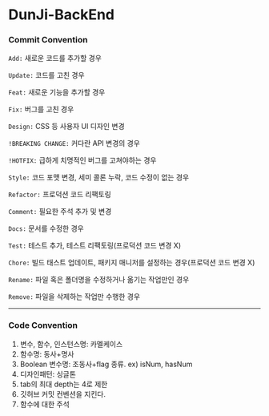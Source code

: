 # DunJi-BackEnd



### Commit Convention
`Add:` 새로운 코드를 추가할 경우

`Update:` 코드를 고친 경우

`Feat:` 새로운 기능을 추가할 경우

`Fix:` 버그를 고친 경우

`Design:` CSS 등 사용자 UI 디자인 변경

`!BREAKING CHANGE:` 커다란 API 변경의 경우

`!HOTFIX:` 급하게 치명적인 버그를 고쳐야하는 경우

`Style:` 코드 포맷 변경, 세미 콜론 누락, 코드 수정이 없는 경우

`Refactor:` 프로덕션 코드 리팩토링

`Comment:` 필요한 주석 추가 및 변경

`Docs:` 문서를 수정한 경우

`Test:` 테스트 추가, 테스트 리팩토링(프로덕션 코드 변경 X)

`Chore:` 빌드 태스트 업데이트, 패키지 매니저를 설정하는 경우(프로덕션 코드 변경 X)

`Rename:` 파일 혹은 폴더명을 수정하거나 옮기는 작업만인 경우

`Remove:` 파일을 삭제하는 작업만 수행한 경우

<hr>

### Code Convention
1. 변수, 함수, 인스턴스명: 카멜케이스
2. 함수명: 동사+명사
3. Boolean 변수명: 조동사+flag 종류. ex) isNum, hasNum
4. 디자인패턴: 싱글톤
5. tab의 최대 depth는 4로 제한
6. 깃허브 커밋 컨벤션을 지킨다.
7. 함수에 대한 주석
